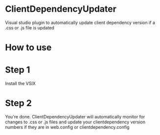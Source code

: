 # ClientDependencyUpdater
Visual studio plugin to automatically update client dependency version if a .css or .js file is updated


# How to use 

# Step 1
Install the VSIX 

# Step 2
You're done. ClientDependencyUpdater will automatically monitor for changes to .css or .js files and update your clientdependency version numbers if they are in web.config or clientdependency.config
